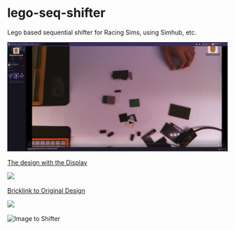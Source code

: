 # lego-seq-shifter
Lego based sequential shifter for Racing Sims, using Simhub, etc.

[<img src="https://github.com/00Hashbrown00/lego-seq-shifter/blob/master/images/twitch%20video%20clip.PNG?raw=true">](https://www.twitch.tv/videos/301946958##)

[The design with the Display](https://studio.bricklink.com/v2/build/model.page?idModel=50189)

[<img src="https://file.bricklink.com/19/755/755491.png">](https://studio.bricklink.com/v2/build/model.page?idModel=50189
)

[Bricklink to Original Design](https://studio.bricklink.com/v2/build/model.page?idModel=49676)

[<img src="https://file.bricklink.com/19/751/751739.png">](https://studio.bricklink.com/v2/build/model.page?idModel=49676
)





![Image to Shifter](https://camo.githubusercontent.com/9a8bb3a8bba2888b962c8c62dfbaa667452b0780/68747470733a2f2f66696c652e627269636b6c696e6b2e636f6d2f31392f3735352f3735353439312e706e67)
